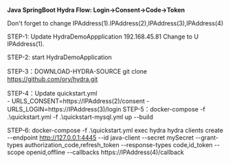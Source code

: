 **Java SpringBoot Hydra  Flow: Login->Consent->Code->Token**

Don't forget to change IPAddress(1).IPAddress(2),IPAddress(3),IPAddress(4)

STEP-1: Update HydraDemoAppplication  192.168.45.81 Change to U IPAddress(1).

STEP-2: start HydraDemoApplication 

STEP-3：DOWNLOAD-HYDRA-SOURCE git clone https://github.com/ory/hydra.git 

STEP-4：Update quickstart.yml  
        - URLS_CONSENT=https://IPAddress(2)/consent
        - URLS_LOGIN=https://IPAddress(3)/login
STEP-5：docker-compose -f .\quickstart.yml -f .\quickstart-mysql.yml up --build 

STEP-6: docker-compose -f .\quickstart.yml exec hydra hydra clients create --endpoint http://127.0.0.1:4445 --id java-client --secret mySecret --grant-types authorization_code,refresh_token --response-types code,id_token --scope openid,offline --callbacks https://IPAddress(4)/callback

